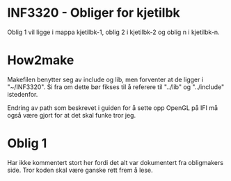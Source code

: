INF3320 - Obliger for kjetilbk
=======

Oblig 1 vil ligge i mappa kjetilbk-1, oblig 2 i kjetilbk-2 og oblig n i kjetilbk-n.

How2make
=======
Makefilen benytter seg av include og lib, men forventer at de ligger i "~/INF3320". Si fra om dette bør fikses til å referere til "../lib" og "../include" istedenfor.

Endring av path som beskrevet i guiden for å sette opp OpenGL på IFI må også være gjort for at det skal funke tror jeg.

Oblig 1
=======
Har ikke kommentert stort her fordi det alt var dokumentert fra obligmakers side. Tror koden skal være ganske rett frem å lese.
